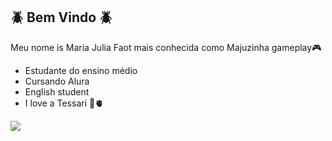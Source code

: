 ## 🪲 Bem Vindo 🪲

Meu nome is Maria Julia Faot mais conhecida como Majuzinha gameplay🎮

- Estudante do ensino médio 
- Cursando Alura
- English student
- I love a Tessari 🦋🫀



![](https://tenor.com/pt-BR/view/elmo-byu-football-byu-elmo-fire-elmo-stretch-y-gif-17468532)
